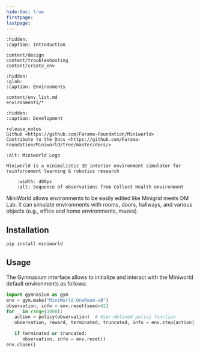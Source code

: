 ```yaml
---
hide-toc: true
firstpage:
lastpage:
---
```


```{toctree}
:hidden:
:caption: Introduction

content/design
content/troubleshooting
content/create_env
```

```{toctree}
:hidden:
:glob:
:caption: Environments

content/env_list.md
environments/*
```


```{toctree}
:hidden:
:caption: Development

release_notes
Github <https://github.com/Farama-Foundation/Miniworld>
Contribute to the Docs <https://github.com/Farama-Foundation/Miniworld/tree/master/docs/>

```

```{project-logo} _static/img/miniworld-text.svg
:alt: Miniworld Logo
```

```{project-heading}
Miniworld is a minimalistic 3D interior environment simulator for reinforcement learning & robotics research
```

```{figure} _static/img/miniworld_homepage.gif
    :width: 400px
    :alt: Sequence of observations from Collect Health environment
```

MiniWorld allows environments to be easily edited like Minigrid meets DM Lab. It can simulate environments with rooms, doors, hallways, and various objects (e.g., office and home environments, mazes).

## Installation

```python
pip install miniworld
```

## Usage

The Gymnasium interface allows to initialize and interact with the Miniworld default environments as follows:

```python
import gymnasium as gym
env = gym.make("MiniWorld-OneRoom-v0")
observation, info = env.reset(seed=42)
for _ in range(1000):
   action = policy(observation)  # User-defined policy function
   observation, reward, terminated, truncated, info = env.step(action)

   if terminated or truncated:
      observation, info = env.reset()
env.close()
```
